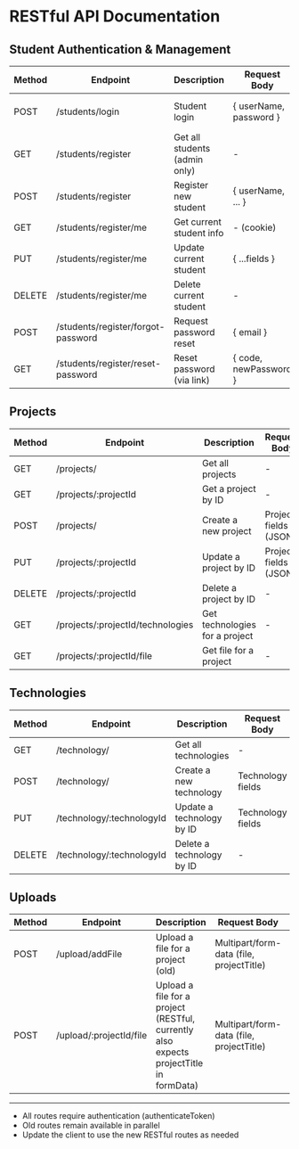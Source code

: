 # RESTful API Documentation

## Student Authentication & Management

| Method | Endpoint                        | Description                        | Request Body                | Response                |
|--------|----------------------------------|------------------------------------|-----------------------------|-------------------------|
| POST   | /students/login                 | Student login                      | { userName, password }      | { loggedIn, user, ... } |
| GET    | /students/register              | Get all students (admin only)      | -                           | Array of students       |
| POST   | /students/register              | Register new student               | { userName, ... }           | { message, user }       |
| GET    | /students/register/me           | Get current student info           | - (cookie)                  | { user }                |
| PUT    | /students/register/me           | Update current student             | { ...fields }               | { message, user }       |
| DELETE | /students/register/me           | Delete current student             | -                           | { message }             |
| POST   | /students/register/forgot-password | Request password reset         | { email }                   | { message }             |
| GET    | /students/register/reset-password  | Reset password (via link)      | { code, newPassword }       | { message }             |

## Projects

| Method | Endpoint                              | Description                        | Request Body         | Response                |
|--------|----------------------------------------|------------------------------------|----------------------|-------------------------|
| GET    | /projects/                            | Get all projects                   | -                    | Array of projects       |
| GET    | /projects/:projectId                  | Get a project by ID                | -                    | Project object          |
| POST   | /projects/                            | Create a new project               | Project fields (JSON)| Project object          |
| PUT    | /projects/:projectId                  | Update a project by ID             | Project fields (JSON)| Project object          |
| DELETE | /projects/:projectId                  | Delete a project by ID             | -                    | 204 No Content          |
| GET    | /projects/:projectId/technologies     | Get technologies for a project     | -                    | Array of technologies   |
| GET    | /projects/:projectId/file             | Get file for a project             | -                    | File download           |

## Technologies

| Method | Endpoint                              | Description                        | Request Body         | Response                |
|--------|----------------------------------------|------------------------------------|----------------------|-------------------------|
| GET    | /technology/                          | Get all technologies               | -                    | Array of technologies   |
| POST   | /technology/                          | Create a new technology            | Technology fields    | Success message         |
| PUT    | /technology/:technologyId             | Update a technology by ID          | Technology fields    | Success message         |
| DELETE | /technology/:technologyId             | Delete a technology by ID          | -                    | Success message         |

## Uploads

| Method | Endpoint                              | Description                        | Request Body         | Response                |
|--------|----------------------------------------|------------------------------------|----------------------|-------------------------|
| POST   | /upload/addFile                       | Upload a file for a project (old)  | Multipart/form-data (file, projectTitle) | Success message, path   |
| POST   | /upload/:projectId/file               | Upload a file for a project (RESTful, currently also expects projectTitle in formData) | Multipart/form-data (file, projectTitle) | Success message, path   |

---

- All routes require authentication (authenticateToken)
- Old routes remain available in parallel
- Update the client to use the new RESTful routes as needed 